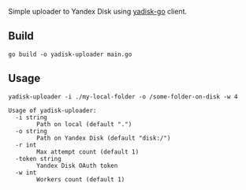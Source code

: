 Simple uploader to Yandex Disk using [yadisk-go](https://github.com/g-konst/yadisk-go) client.

## Build

```shell
go build -o yadisk-uploader main.go
```


## Usage

```shell
yadisk-uploader -i ./my-local-folder -o /some-folder-on-disk -w 4

Usage of yadisk-uploader:
  -i string
        Path on local (default ".")
  -o string
        Path on Yandex Disk (default "disk:/")
  -r int
        Max attempt count (default 1)
  -token string
        Yandex Disk OAuth token
  -w int
        Workers count (default 1)
```
